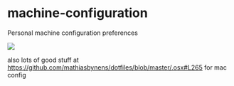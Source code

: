 # machine-configuration
Personal machine configuration preferences

![](http://i.imgur.com/FPxZ8WK.jpg)

also lots of good stuff at https://github.com/mathiasbynens/dotfiles/blob/master/.osx#L265 for mac config
